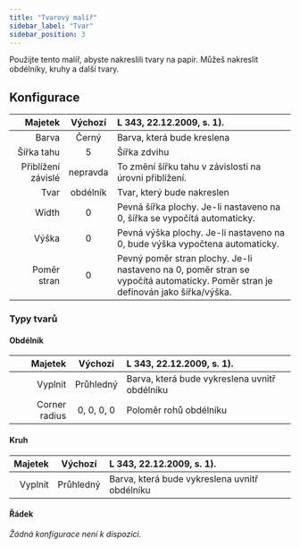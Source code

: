 ```yaml
---
title: "Tvarový malíř"
sidebar_label: "Tvar"
sidebar_position: 3
---
```



Použijte tento malíř, abyste nakreslili tvary na papír. Můžeš nakreslit obdélníky, kruhy a další tvary.

## Konfigurace

|            Majetek | Výchozí  | L 343, 22.12.2009, s. 1).                                                                                                       |
| ------------------:|:--------:|:------------------------------------------------------------------------------------------------------------------------------- |
|              Barva |  Černý   | Barva, která bude kreslena                                                                                                      |
|         Šířka tahu |    5     | Šířka zdvihu                                                                                                                    |
| Přiblížení závislé | nepravda | To změní šířku tahu v závislosti na úrovni přiblížení.                                                                          |
|               Tvar | obdélník | Tvar, který bude nakreslen                                                                                                      |
|              Width |    0     | Pevná šířka plochy. Je-li nastaveno na 0, šířka se vypočítá automaticky.                                                        |
|              Výška |    0     | Pevná výška plochy. Je-li nastaveno na 0, bude výška vypočtena automaticky.                                                     |
|        Poměr stran |    0     | Pevný poměr stran plochy. Je-li nastaveno na 0, poměr stran se vypočítá automaticky. Poměr stran je definován jako šířka/výška. |

### Typy tvarů

#### Obdélník

|       Majetek |  Výchozí   | L 343, 22.12.2009, s. 1).                     |
| -------------:|:----------:|:--------------------------------------------- |
|       Vyplnit | Průhledný  | Barva, která bude vykreslena uvnitř obdélníku |
| Corner radius | 0, 0, 0, 0 | Poloměr rohů obdélníku                        |

#### Kruh

| Majetek |  Výchozí  | L 343, 22.12.2009, s. 1).                     |
| -------:|:---------:|:--------------------------------------------- |
| Vyplnit | Průhledný | Barva, která bude vykreslena uvnitř obdélníku |

#### Řádek

*Žádná konfigurace není k dispozici.*
